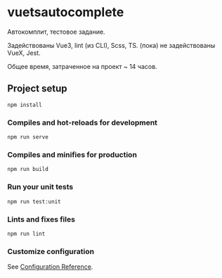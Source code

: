 # vuetsautocomplete

Автокомплит, тестовое задание. 

Задействованы Vue3,  lint (из CLI), Scss, TS.
(пока) не задействованы VueX, Jest.

Общее время, затраченное на проект ~ 14 часов.


## Project setup
```
npm install
```

### Compiles and hot-reloads for development
```
npm run serve
```

### Compiles and minifies for production
```
npm run build
```

### Run your unit tests
```
npm run test:unit
```

### Lints and fixes files
```
npm run lint
```

### Customize configuration
See [Configuration Reference](https://cli.vuejs.org/config/).
